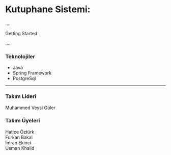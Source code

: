 # Kutuphane Sistemi:
 .... <br/>

Getting Started

....

### Teknolojiler
- Java
- Spring Framework
- PostgreSql


---------------------------------------------------

### Takım Lideri
Muhammed Veysi Güler
### Takım Üyeleri
Hatice Öztürk <br>
Furkan Bakal <br>
İmran Ekinci <br>
Usman Khalid <br>
